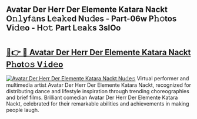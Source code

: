 ## Avatar Der Herr Der Elemente Katara Nackt O𝚗𝚕yf𝚊ns L𝚎a𝚔ed N𝚞𝚍es - Part-06w P𝚑𝚘tos Vi𝚍𝚎o - H𝚘𝚝 Part L𝚎a𝚔s 3sIOo

# <h2><a href="http://kf1zp4b.oniu.top/?m=Avatar+Der+Herr+Der+Elemente+Katara+Nackt">🔗👉 🔴 Avatar Der Herr Der Elemente Katara Nackt P𝚑ot𝚘𝚜 V𝚒d𝚎o</a></h2>

[![Avatar Der Herr Der Elemente Katara Nackt Nu𝚍e𝚜](https://i.imgur.com/0qMVB7G.gif)](http://kf1zp4b.oniu.top/?m=Avatar+Der+Herr+Der+Elemente+Katara+Nackt)
Virtual performer and multimedia artist Avatar Der Herr Der Elemente Katara Nackt, recognized for distributing dance and lifestyle inspiration through trending choreographies and brief films. Brilliant comedian Avatar Der Herr Der Elemente Katara Nackt, celebrated for their remarkable abilities and achievements in making people laugh.  
